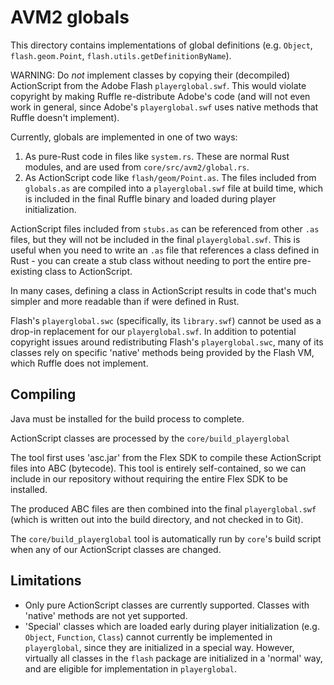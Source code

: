 # AVM2 globals

This directory contains implementations of global definitions
(e.g. `Object`, `flash.geom.Point`, `flash.utils.getDefinitionByName`).

WARNING: Do *not* implement classes by copying their (decompiled) ActionScript
from the Adobe Flash `playerglobal.swf`. This would violate copyright by making
Ruffle re-distribute Adobe's code (and will not even work in general, since
Adobe's `playerglobal.swf` uses native methods that Ruffle doesn't implement).

Currently, globals are implemented in one of two ways:
1) As pure-Rust code in files like `system.rs`. These are normal Rust
   modules, and are used from `core/src/avm2/global.rs`.
2) As ActionScript code like `flash/geom/Point.as`.
   The files included from `globals.as` are compiled into a `playerglobal.swf`
   file at build time, which is included in the final Ruffle binary
   and loaded during player initialization.

ActionScript files included from `stubs.as` can be referenced from other `.as` files,
but they will not be included in the final `playerglobal.swf`. This is useful when you need to write
an `.as` file that references a class defined in Rust - you can create
a stub class without needing to port the entire pre-existing class
to ActionScript.

In many cases, defining a class in ActionScript results in
code that's much simpler and more readable than if were
defined in Rust.

Flash's `playerglobal.swc` (specifically, its `library.swf`)
cannot be used as a drop-in replacement for our `playerglobal.swf`.
In addition to potential copyright issues around redistributing Flash's `playerglobal.swc`,
many of its classes rely on specific 'native' methods being provided
by the Flash VM, which Ruffle does not implement.

## Compiling

Java must be installed for the build process to complete.

ActionScript classes are processed by the `core/build_playerglobal`

The tool first uses 'asc.jar'
from the Flex SDK to compile these ActionScript files into
ABC (bytecode). This tool is entirely self-contained, so we can
include in our repository without requiring the entire Flex SDK
to be installed.

The produced ABC files are then combined into the final
`playerglobal.swf` (which is written out into the build directory,
and not checked in to Git).

The `core/build_playerglobal` tool is automatically run by `core`'s build script
when any of our ActionScript classes are changed.

## Limitations

* Only pure ActionScript classes are currently supported. Classes with
'native' methods are not yet supported.
* 'Special' classes which are loaded early during player initialization
(e.g. `Object`, `Function`, `Class`) cannot currently
be implemented in `playerglobal`, since they are initialized in a special
way. However, virtually all classes in the `flash` package are initialized
in a 'normal' way, and are eligible for implementation in `playerglobal`.
